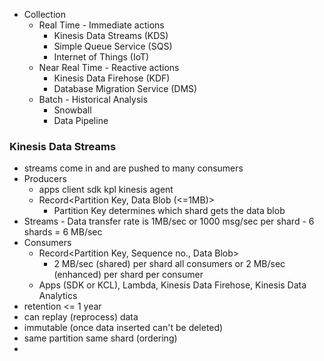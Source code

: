 
- Collection 
	- Real Time - Immediate actions
		- Kinesis Data Streams (KDS)
		- Simple Queue Service (SQS)
		- Internet of Things (IoT)
	- Near Real Time - Reactive actions
		- Kinesis Data Firehose (KDF)
		- Database Migration Service (DMS)
	- Batch - Historical Analysis
		- Snowball
		- Data Pipeline

### Kinesis Data Streams
- streams come in and are pushed to many consumers
- Producers
	- apps client sdk kpl kinesis agent
	- Record<Partition Key, Data Blob (<=1MB)>
		- Partition Key determines which shard gets the data blob
- Streams
		- Data transfer rate is 1MB/sec or 1000 msg/sec per shard
			- 6 shards = 6 MB/sec
- Consumers
	- Record<Partition Key, Sequence no., Data Blob>
		- 2 MB/sec (shared) per shard all consumers or 2 MB/sec (enhanced) per shard per consumer
	- Apps (SDK or KCL), Lambda, Kinesis Data Firehose, Kinesis Data Analytics
- retention <= 1 year
- can replay (reprocess) data
- immutable (once data inserted can't be deleted)
- same partition same shard (ordering)
- 